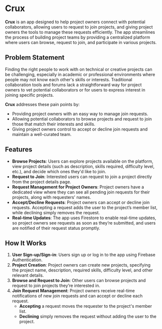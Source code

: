 # Crux

**Crux** is an app designed to help project owners connect with potential collaborators, allowing users to request to join projects, and giving project owners the tools to manage these requests efficiently. The app streamlines the process of building project teams by providing a centralized platform where users can browse, request to join, and participate in various projects.

## Problem Statement

Finding the right people to work with on technical or creative projects can be challenging, especially in academic or professional environments where people may not know each other's skills or interests. Traditional collaboration tools and forums lack a straightforward way for project owners to vet potential collaborators or for users to express interest in joining specific projects.

**Crux** addresses these pain points by:
- Providing project owners with an easy way to manage join requests.
- Allowing potential collaborators to browse projects and request to join those that match their interests and skills.
- Giving project owners control to accept or decline join requests and maintain a well-curated team.

## Features

- **Browse Projects**: Users can explore projects available on the platform, view project details (such as description, skills required, difficulty level, etc.), and decide which ones they'd like to join.
- **Request to Join**: Interested users can request to join a project directly from the project details page.
- **Request Management for Project Owners**: Project owners have a dedicated view where they can see all pending join requests for their projects, along with requesters' names.
- **Accept/Decline Requests**: Project owners can accept or decline join requests. Accepting a request adds the user to the project’s member list, while declining simply removes the request.
- **Real-time Updates**: The app uses Firestore to enable real-time updates, so project owners see requests as soon as they’re submitted, and users are notified of their request status promptly.


## How It Works

1. **User Sign-up/Sign-in**: Users sign up or log in to the app using Firebase Authentication.
2. **Project Creation**: Project owners can create new projects, specifying the project name, description, required skills, difficulty level, and other relevant details.
3. **Browse and Request to Join**: Other users can browse projects and request to join projects they’re interested in.
4. **Join Request Management**: Project owners receive real-time notifications of new join requests and can accept or decline each request.
   - **Accepting** a request moves the requester to the project's member list.
   - **Declining** simply removes the request without adding the user to the project.


